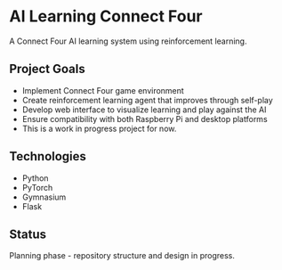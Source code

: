 # AI Learning Connect Four

A Connect Four AI learning system using reinforcement learning.

## Project Goals
- Implement Connect Four game environment
- Create reinforcement learning agent that improves through self-play
- Develop web interface to visualize learning and play against the AI
- Ensure compatibility with both Raspberry Pi and desktop platforms
- This is a work in progress project for now.

## Technologies
- Python
- PyTorch
- Gymnasium
- Flask

## Status
Planning phase - repository structure and design in progress.

